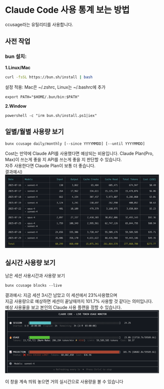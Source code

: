 # Claude Code 사용 통계 보는 방법  
ccusage라는 유틸리티를 사용합니다. 

## 사전 작업 
### bun 설치:
**1.Linux/Mac**
```bash
curl -fsSL https://bun.sh/install | bash
```
설정 적용: Mac은 ~/.zshrc, Linux는 ~/.bashrc에 추가 
```
export PATH="$HOME/.bun/bin:$PATH"
```

**2.Window**
```
powershell -c "irm bun.sh/install.ps1|iex"
```

## 일별/월별 사용량 보기  

```
bunx ccusage daily/monthly [--since YYYYMMDD] [--until YYYYMMDD]   
```
Cost는 만약에 Claude API를 사용했다면 예상되는 비용입니다. 
Claude Plan(Pro, Max)이 쓰는게 좋을 지 API를 쓰는게 좋을 지 판단할 수 있습니다.  
자주 사용한다면 Claude Plan이 보통 더 좋습니다.   
결과예시) 
![](./images/2025-07-29-11-16-31.png)

## 실시간 사용량 보기  

남은 세션 사용시간과 사용량 보기 
```
bunx ccusage blocks --live 
```
결과예시: 지금 세션 3시간 남았고 이 세션에서 23%사용했으며   
지금 사용량으로 예상하면 세션이 끝날때까지 101.7% 사용할 것 같다는 의미입니다.   
예상 사용율을 보고 본인의 Claude 사용 플랜을 정할 수 있습니다.  
![](./images/2025-07-29-11-13-04.png)

이 창을 계속 띄워 놓으면 거의 실시간으로 사용량을 볼 수 있습니다  
